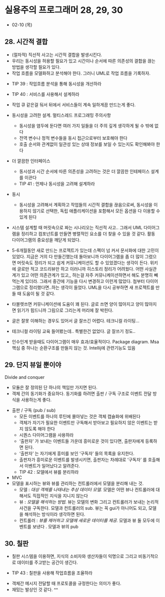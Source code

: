 # 실용주의 프로그래머 28, 29, 30

- 02-10 (목)

## 28. 시간적 결합

- (절차적) 직선적 사고는 시간적 결합을 발생시킨다.
- 우리는 동시성을 허용할 필요가 있고 시간이나 순서에 따른 의존성의 결합을 끊는 방법을 생각할 필요가 있다.
- 작업 흐름을 모델화하고 분석해야 한다. 그러니 UML로 작업 흐름을 기록하자.

* TIP 39 : 작업흐름 분석을 통해 동시성을 개선하라

* TIP 40 : 서비스를 사용해서 설계하라

- 작업 큐 같은걸 둬서 뒤에서 서비스들이 계속 일하게끔 만드는게 좋다.

* 동시성을 고려한 설계. 멀티스레드 프로그래밍 주의사항
    * 동시성을 염두에 둔다면 여러 가지 일들을 더 주의 깊게 생각하게 될 수 밖에 없다
    * 전역 변수나 정적 변수들을 동시 접근으로부터 보호해야 한다
    * 호출 순서와 관계없이 일관성 있는 상태 정보를 보일 수 있는지도 확인해봐야 한다

* 더 깔끔한 인터페이스
    * 동시성과 시간 순서에 따른 의존성을 고려하는 것은 더 깔끔한 인테페이스 설계를 이끈다
    * TIP 41 : 언제나 동시성을 고려해 설계하라
* 동시
	* 동시성을 고려해서 계획하고 작업들의 시간적 결합을 끊음으로써, 동시성을 이용하지 않기로 선택한, 독립 애플리케이션을 포함해서 모든 옵션을 다 이용할 수 있게 된다 



- 시스템 설계할 때 머릿속으로 짜는 시나리오는 직선적 사고.. 그래서 UML 다이어그램을 정리하고 컴포넌트를 만들면 병렬적인 요소를 더 찾을 수 있을 것 같다. 활동 다이어그램의 중요성을 깨닫게 되었다.  



- 5-6개월동안 새로 만드는 프로젝트가 있는데 스펙이 넘 커서 문서화에 대한 고민이 있었다. 지금은 거의 다 만들긴했는데 돌아보니까 다이어그램을 좀 더 많이 그렸으면 머릿속도 정리가 되고 쉽게 커뮤니케이션도 할 수 있었겠다는 생각이 든다. 위키에 글로만 적고 코드리뷰만 하고 이러니까 히스토리 정리가 어려웠다. 어떤 사실관계가 있고 어떤 의존관계가 있고,, 하는걸 자주 커뮤니케이션하면서 해도 분명히 빼먹는게 있더라. 그래서 중간에 기능을 다시 변경하고 이런게 많았다. 첨부터 다이어그램으로 정리했다면..하는 생각이 들었다. UML을 다시 공부하면 새 프로젝트를 만들 때 도움이 될 것 같다.



- 타블렛쓰면 커뮤니케이션에 도움이 꽤 된다. 글로 쓰면 양이 많아지고 양이 많아지면 읽기가 힘드니까 그림으로 그리는게 머리에 잘 박힌다.



- 글은 잘못 이해하는 경우도 있어서 글 잘쓰긴 어렵다. 테크니컬 라이팅…



- 테크니컬 라이팅 교육 들어봤는데.. 특별한건 없었다. 글 잘쓰기 정도..



- 인수인계 받을때도 다이어그램이 매우 효과/효율적이다. Package diagram. Msa 핵심 중 하나는 순환구조를 만들지 않는 것. Intellij에 관련기능도 있음



## 29. 단지 뷰일 뿐이야
Divide and conquer
- 모듈은 잘 정의된 단 하나의 책임만 가지면 된다.
- 객체 간의 동기화가 중요하다. 동기화를 하려면 출판 / 구독 구조로 이벤트 전달 방식을 사용하는게 좋다.

* 출판 / 구독 (pub / sub)
    * 모든 이벤트를 하나의 루틴에 몰아넣는 것은 객체 캡슐화에 위배된다
    * 객체가 자기가 필요한 이벤트만 구독해서 받아보고 필요하지 않은 이벤트는 받지 않도록 해야 한다
    * 시퀀스 다이어그램을 사용하라
    * ‘출판자’ 가 보내는 이벤트들 가운데 흥미로운 것이 있다면, 출판자에게 등록하면 된다.
    * ‘출판자’ 는 자기에게 흥미를 보인 ‘구독자’ 들의 목록을 유지한다.
    * 출판자가 흥미로운 이벤트를 발생시키면, 출판자는 차례대로 ‘구독자’ 를 호출해서 이벤트가 일어났다고 알려준다.
    * TIP 42 : 모델에서 뷰를 분리하라
* MVC
* 모델을 표시하는 뷰와 뷰를 관리하는 컨트롤러에서 모델을 분리해 내는 것.
	* 모델 : *대상 객체를 나태내는 추상 데이터 모델.* 모델은 어떤 뷰나 컨트롤러에 대해서도 직접적인 지식을 지니지 않는다
	* 뷰 : *모델을 해석하는 방법.* 뷰는 모델의 변화 그리고 컨트롤러가 보내는 논리적 사건을 구독한다. 모델과 컨트롤러의 sub. 뷰는 꼭 gui가 아니어도 되고, 모델을 해석하는 방식이라 생각하면 된다.
	* 컨트롤러 : *뷰를 제어하고 모델에 새로운 데이터를 제공.* 모델과 뷰 둘 모두에 이벤트를 보낸다 . 모델과 뷰의 pub

## 30. 칠판
* 칠판 시스템을 이용하면, 지식의 소비자와 생산자들이 익명으로 그리고 비동기적으로 데이터를 주고받는 공간이 생긴다.

* TIP 43 : 칠판을 사용해 작업흐름을 조율하라

- 객체간 메시지 전달할 때 프로토콜을 규정한다는 의미가 좋다.
- 재밌는 발상인 것 같다. ^^
